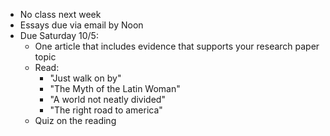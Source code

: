 - No class next week
- Essays due via email by Noon
- Due Saturday 10/5:
	- One article that includes evidence that supports your research paper topic
	- Read: 
		- "Just walk on by"
		- "The Myth of the Latin Woman"
		- "A world not neatly divided"
		- "The right road to america"
	- Quiz on the reading
